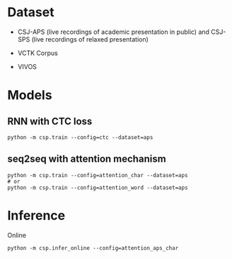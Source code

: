 # Dataset

- CSJ-APS (live recordings of academic presentation in public) and CSJ-SPS (live recordings of relaxed presentation)

- VCTK Corpus

- VIVOS

# Models

## RNN with CTC loss

```
python -m csp.train --config=ctc --dataset=aps
```

## seq2seq with attention mechanism

```
python -m csp.train --config=attention_char --dataset=aps
# or
python -m csp.train --config=attention_word --dataset=aps
```

# Inference

Online
```
python -m csp.infer_online --config=attention_aps_char
```